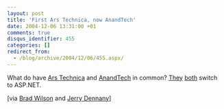```yaml
---
layout: post
title: 'First Ars Technica, now AnandTech'
date: 2004-12-06 13:31:00 +01
comments: true
disqus_identifier: 455
categories: []
redirect_from:
  - /blog/archive/2004/12/06/455.aspx/
---
```


What do have [Ars Technica](http://arstechnica.com/) and [AnandTech](http://www.anandtech.com/) in common? [They](http://arstechnica.com/articles/redesign.ars) [both](http://www.anandtech.com/IT/showdoc.aspx?i=2287) switch to ASP.NET.

[via [Brad Wilson](http://dotnetguy.techieswithcats.com/archives/004229.shtml) and [Jerry Dennany](http://weblogs.asp.net/jdennany/archive/2004/12/04/274875.aspx)]

